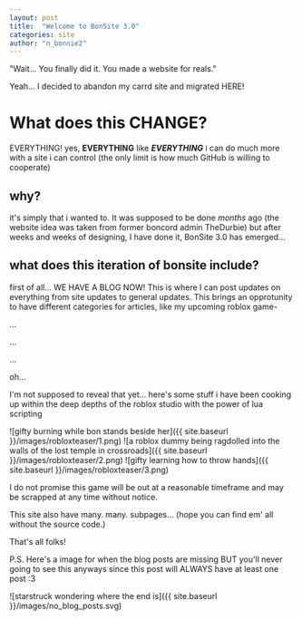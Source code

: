 ```yaml
---
layout: post
title:  "Welcome to BonSite 3.0"
categories: site
author: "n_bonnie2"
---
```


"Wait... You finally did it. You made a website for reals."

Yeah... I decided to abandon my carrd site and migrated HERE!

# What does this CHANGE?

EVERYTHING! yes, **EVERYTHING** like ***EVERYTHING*** i can do much more with a site i can control (the only limit is how much GitHub is willing to cooperate)

## why?

it's simply that i wanted to. It was supposed to be done *months* ago (the website idea was taken from former boncord admin TheDurbie) but after weeks and weeks of designing, I have done it, BonSite 3.0 has emerged...

## what does this iteration of bonsite include?

first of all... WE HAVE A BLOG NOW! This is where I can post updates on everything from site updates to general updates.
This brings an opprotunity to have different categories for articles, like my upcoming roblox game-

...


...


...

oh...

I'm not supposed to reveal that yet...
here's some stuff i have been cooking up within the deep depths of the roblox studio with the power of lua scripting

![gifty burning while bon stands beside her]({{ site.baseurl }}/images/robloxteaser/1.png)
![a roblox dummy being ragdolled into the walls of the lost temple in crossroads]({{ site.baseurl }}/images/robloxteaser/2.png)
![gifty learning how to throw hands]({{ site.baseurl }}/images/robloxteaser/3.png)

I do not promise this game will be out at a reasonable timeframe and may be scrapped at any time without notice.

This site also have many. many. subpages... (hope you can find em' all without the source code.)

That's all folks!


P.S. Here's a image for when the blog posts are missing BUT you'll never going to see this anyways since this post will ALWAYS have at least one post :3

![starstruck wondering where the end is]({{ site.baseurl }}/images/no_blog_posts.svg)